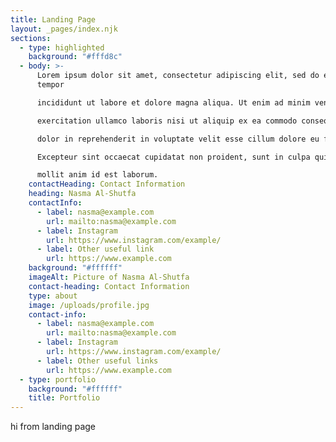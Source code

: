 ```yaml
---
title: Landing Page
layout: _pages/index.njk
sections:
  - type: highlighted
    background: "#fffd8c"
  - body: >-
      Lorem ipsum dolor sit amet, consectetur adipiscing elit, sed do eiusmod
      tempor

      incididunt ut labore et dolore magna aliqua. Ut enim ad minim veniam, quis nostrud

      exercitation ullamco laboris nisi ut aliquip ex ea commodo consequat. Duis aute irure

      dolor in reprehenderit in voluptate velit esse cillum dolore eu fugiat nulla pariatur.

      Excepteur sint occaecat cupidatat non proident, sunt in culpa qui officia deserunt

      mollit anim id est laborum.
    contactHeading: Contact Information
    heading: Nasma Al-Shutfa
    contactInfo:
      - label: nasma@example.com
        url: mailto:nasma@example.com
      - label: Instagram
        url: https://www.instagram.com/example/
      - label: Other useful link
        url: https://www.example.com
    background: "#ffffff"
    imageAlt: Picture of Nasma Al-Shutfa
    contact-heading: Contact Information
    type: about
    image: /uploads/profile.jpg
    contact-info:
      - label: nasma@example.com
        url: mailto:nasma@example.com
      - label: Instagram
        url: https://www.instagram.com/example/
      - label: Other useful links
        url: https://www.example.com
  - type: portfolio
    background: "#ffffff"
    title: Portfolio
---
```

 hi from landing page

